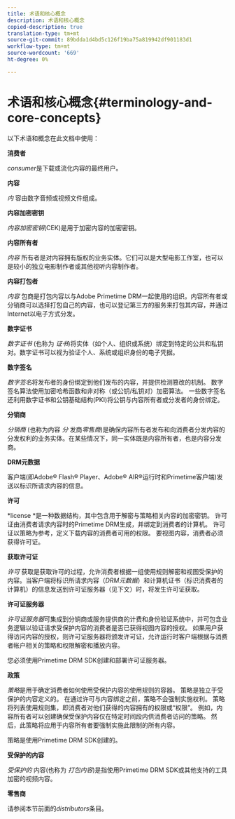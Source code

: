 ```yaml
---
title: 术语和核心概念
description: 术语和核心概念
copied-description: true
translation-type: tm+mt
source-git-commit: 89bdda1d4bd5c126f19ba75a819942df901183d1
workflow-type: tm+mt
source-wordcount: '669'
ht-degree: 0%

---
```



# 术语和核心概念{#terminology-and-core-concepts}

以下术语和概念在此文档中使用：

**消费者**

*consumer*&#x200B;是下载或流化内容的最终用户。

**内容**

*内* 容由数字音频或视频文件组成。

**内容加密密钥**

*内容加密密钥*(CEK)是用于加密内容的加密密钥。

**内容所有者**

*内容* 所有者是对内容拥有版权的业务实体。它们可以是大型电影工作室，也可以是较小的独立电影制作者或其他视听内容制作者。

**内容打包者**

*内容* 包商是打包内容以与Adobe Primetime DRM一起使用的组织。内容所有者或分销商可以选择打包自己的内容，也可以登记第三方的服务来打包其内容，并通过Internet以电子方式分发。

**数字证书**

*数字证书* (也称为 *证书*)将实体（如个人、组织或系统）绑定到特定的公共和私钥对。数字证书可以视为验证个人、系统或组织身份的电子凭据。

**数字签名**

*数字签名*&#x200B;将发布者的身份绑定到他们发布的内容，并提供检测篡改的机制。 数字签名算法使用加密哈希函数和非对称（或公钥/私钥对）加密算法。 一些数字签名还利用数字证书和公钥基础结构(PKI)将公钥与内容所有者或分发者的身份绑定。

**分销商**

*分销商* (也称为内容 *分* 发商*零售商*)是确保内容所有者发布和向消费者分发内容的分发权利的业务实体。在某些情况下，同一实体既是内容所有者，也是内容分发商。

**DRM元数据**

客户端(即Adobe® Flash® Player、Adobe® AIR®运行时和Primetime客户端)发送以标识所请求内容的信息。

**许可**

*license *是一种数据结构，其中包含用于解密与策略相关内容的加密密钥。 许可证由消费者请求内容时的Primetime DRM生成，并绑定到消费者的计算机。 许可证以策略为参考，定义下载内容的消费者可用的权限。 要视图内容，消费者必须获得许可证。

**获取许可证**

*许可* 获取是获取许可的过程，允许消费者根据一组使用规则解密和视图受保护的内容。当客户端将标识所请求内容（*DRM元数据*）和计算机证书（标识消费者的计算机）的信息发送到许可证服务器（见下文）时，将发生许可证获取。

**许可证服务器**

*许可证服务器*可集成到分销商或服务提供商的计费和身份验证系统中，并可包含业务逻辑以验证请求受保护内容的消费者是否已获得视图内容的授权。 如果用户获得访问内容的授权，则许可证服务器将颁发许可证，允许运行时客户端根据与消费者帐户相关的策略和权限解密和播放内容。

您必须使用Primetime DRM SDK创建和部署许可证服务器。

**政策**

*策略*&#x200B;是用于确定消费者如何使用受保护内容的使用规则的容器。 策略是独立于受保护的内容定义的。 在通过许可与内容绑定之前，策略不会强制实施权利。 策略将列表使用规则集，即消费者对他们获得的内容拥有的权限或“权限”。 例如，内容所有者可以创建确保受保护内容仅在特定时间段内供消费者访问的策略。 然后，此策略将应用于内容所有者要强制实施此限制的所有内容。

策略是使用Primetime DRM SDK创建的。

**受保护的内容**

*受保护的* 内容(也称为 *打包内容*)是指使用Primetime DRM SDK或其他支持的工具加密的视频内容。

**零售商**

请参阅本节前面的&#x200B;*distributors*&#x200B;条目。
